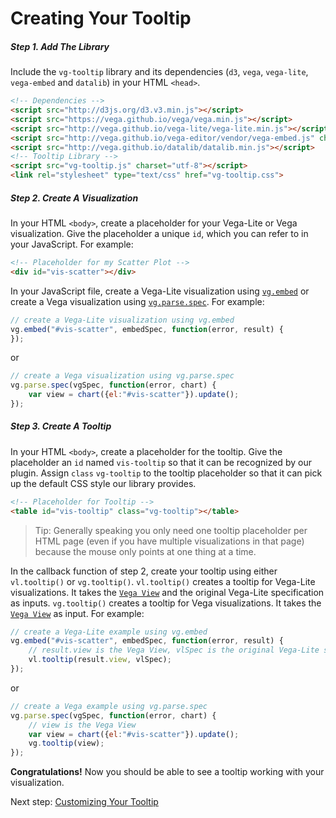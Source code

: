 # Creating Your Tooltip

##### Step 1. Add The Library

Include the `vg-tooltip` library and its dependencies (`d3`, `vega`, `vega-lite`, `vega-embed` and `datalib`) in your HTML `<head>`.

```html
<!-- Dependencies -->
<script src="http://d3js.org/d3.v3.min.js"></script>
<script src="https://vega.github.io/vega/vega.min.js"></script>
<script src="http://vega.github.io/vega-lite/vega-lite.min.js"></script>
<script src="http://vega.github.io/vega-editor/vendor/vega-embed.js" charset="utf-8"></script>
<script src="http://vega.github.io/datalib/datalib.min.js"></script>
<!-- Tooltip Library -->
<script src="vg-tooltip.js" charset="utf-8"></script>
<link rel="stylesheet" type="text/css" href="vg-tooltip.css">
```

##### Step 2. Create A Visualization

In your HTML `<body>`, create a placeholder for your Vega-Lite or Vega visualization. Give the placeholder a unique `id`, which you can refer to in your JavaScript. For example:

```html
<!-- Placeholder for my Scatter Plot -->
<div id="vis-scatter"></div>
```

In your JavaScript file, create a Vega-Lite visualization using [`vg.embed`](https://github.com/vega/vega/wiki/Embed-Vega-Web-Components) or create a Vega visualization using [`vg.parse.spec`](https://github.com/vega/vega/wiki/Runtime). For example:

```js
// create a Vega-Lite visualization using vg.embed
vg.embed("#vis-scatter", embedSpec, function(error, result) {
});
```

or

```js
// create a Vega visualization using vg.parse.spec
vg.parse.spec(vgSpec, function(error, chart) {
    var view = chart({el:"#vis-scatter"}).update();
});
```

##### Step 3. Create A Tooltip

In your HTML `<body>`, create a placeholder for the tooltip. Give the placeholder an `id` named `vis-tooltip` so that it can be recognized by our plugin. Assign `class` `vg-tooltip` to the tooltip placeholder so that it can pick up the default CSS style our library provides.

```html
<!-- Placeholder for Tooltip -->
<table id="vis-tooltip" class="vg-tooltip"></table>
```

> Tip: Generally speaking you only need one tooltip placeholder per HTML page (even if you have multiple visualizations in that page) because the mouse only points at one thing at a time.

In the callback function of step 2, create your tooltip using either `vl.tooltip()` or `vg.tooltip()`. `vl.tooltip()` creates a tooltip for Vega-Lite visualizations. It takes the [`Vega View`](https://github.com/vega/vega/wiki/Runtime#view-component-api) and the original Vega-Lite specification as inputs. `vg.tooltip()` creates a tooltip for Vega visualizations. It takes the [`Vega View`](https://github.com/vega/vega/wiki/Runtime#view-component-api) as input. For example:

```js
// create a Vega-Lite example using vg.embed
vg.embed("#vis-scatter", embedSpec, function(error, result) {
    // result.view is the Vega View, vlSpec is the original Vega-Lite specification
    vl.tooltip(result.view, vlSpec);
});
```
or
```js
// create a Vega example using vg.parse.spec
vg.parse.spec(vgSpec, function(error, chart) {
    // view is the Vega View
    var view = chart({el:"#vis-scatter"}).update();
    vg.tooltip(view);
});
```

**Congratulations!** Now you should be able to see a tooltip working with your visualization.

Next step: [Customizing Your Tooltip](customizing_your_tooltip.md)
